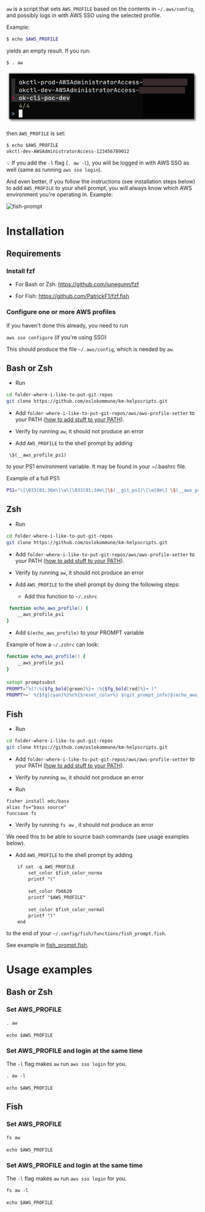 `aw` is a script that sets `AWS_PROFILE` based on the contents in `~/.aws/config`, and possibly logs in with AWS SSO using the selected profile.

Example:

```sh
$ echo $AWS_PROFILE


```

yields an empty result. If you run:

```shell
$ . aw
```

![fzf](fzf.png)

then `AWS_PROFILE` is set:

```shell
$ echo $AWS_PROFILE
okctl-dev-AWSAdministratorAccess-123456789012
````

:bulb: If you add the `-l` flag (`. aw -l`), you will be logged in with AWS SSO as well (same as running `aws sso login`).

And even better, if you follow the instructions (see installation steps below) to add `AWS_PROFILE` to your shell prompt, you will always know which AWS environment you're operating in. Example:

![fish-prompt](ps1-example.png)

# Installation

## Requirements

### Install fzf

* For Bash or Zsh: https://github.com/junegunn/fzf

* For Fish: https://github.com/PatrickF1/fzf.fish

### Configure one or more AWS profiles

If you haven't done this already, you need to run

`aws sso configure` (if you're using SSO)

This should produce the file `~/.aws/config`, which is needed by `aw`.

## Bash or Zsh

* Run

```sh
cd folder-where-i-like-to-put-git-repos
git clone https://github.com/oslokommune/km-helpscripts.git
```

* Add `folder-where-i-like-to-put-git-repos/aws/aws-profile-setter` to your PATH ([how to add stuff to your PATH](https://unix.stackexchange.com/questions/117467/how-to-permanently-set-environmental-variables)).
* Verify by running `aw`, it should not produce an error

* Add `AWS_PROFILE` to the shell prompt by adding

```
 \$(__aws_profile_ps1)
```

to your PS1 environment variable. It may be found in your ~/.bashrc file.

Example of a full PS1:

```bash
PS1="\[\033[01;36m\]\w\[\033[01;34m\]\$(__git_ps1)\[\e[0m\] \$(__aws_profile_ps1)$ "
```

## Zsh


* Run

```sh
cd folder-where-i-like-to-put-git-repos
git clone https://github.com/oslokommune/km-helpscripts.git
```

* Add `folder-where-i-like-to-put-git-repos/aws/aws-profile-setter` to your PATH ([how to add stuff to your PATH](https://unix.stackexchange.com/questions/117467/how-to-permanently-set-environmental-variables)).
* Verify by running `aw`, it should not produce an error

* Add `AWS_PROFILE` to the shell prompt by doing the following steps:

  * Add this function to `~/.zshrc`


```zsh
 function echo_aws_profile() {
    __aws_profile_ps1
}
```

  * Add `$(echo_aws_profile)` to your PROMPT variable

Example of how a `~/.zshrc` can look:

```zsh
function echo_aws_profile() {
    __aws_profile_ps1
}

setopt promptsubst
PROMPT="%(?:%{$fg_bold[green]%}➜ :%{$fg_bold[red]%}➜ )"
PROMPT+=' %{$fg[cyan]%}%c%{$reset_color%} $(git_prompt_info)$(echo_aws_profile)'
```

## Fish

* Run

```sh
cd folder-where-i-like-to-put-git-repos
git clone https://github.com/oslokommune/km-helpscripts.git
```

* Add `folder-where-i-like-to-put-git-repos/aws/aws-profile-setter` to your PATH ([how to add stuff to your PATH](https://unix.stackexchange.com/questions/117467/how-to-permanently-set-environmental-variables)).
* Verify by running `aw`, it should not produce an error

* Run

```
fisher install edc/bass
alias fs="bass source"
funcsave fs
```

* Verify by running `fs aw` , it should not produce an error

We need this to be able to source bash commands (see usage examples below).

* Add `AWS_PROFILE`  to the shell prompt by adding

```fish
    if set -q AWS_PROFILE
        set_color $fish_color_norma
        printf "("

        set_color fb6620
        printf "$AWS_PROFILE"

        set_color $fish_color_normal
        printf ")"
    end
```

to the end of your `~/.config/fish/functions/fish_prompt.fish`.

See example in [fish_prompt.fish](fish/fish_prompt.fish).


# Usage examples

## Bash or Zsh

### Set AWS_PROFILE

```shell
. aw

echo $AWS_PROFILE
```

### Set AWS_PROFILE and login at the same time

The `-l`  flag makes `aw` run  `aws sso login` for you.

```shell
. aw -l

echo $AWS_PROFILE
```

## Fish

### Set AWS_PROFILE

```shell
fs aw

echo $AWS_PROFILE
```

### Set AWS_PROFILE and login at the same time

The `-l`  flag makes `aw` run  `aws sso login` for you.

```chrshell
fs aw -l

echo $AWS_PROFILE
```
